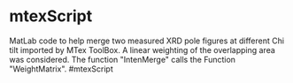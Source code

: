 # mtexScript
MatLab code to help merge two measured XRD pole figures at different Chi tilt imported by MTex ToolBox. A linear weighting of the overlapping area was considered. The function "IntenMerge" calls the Function "WeightMatrix". #mtexScript 
